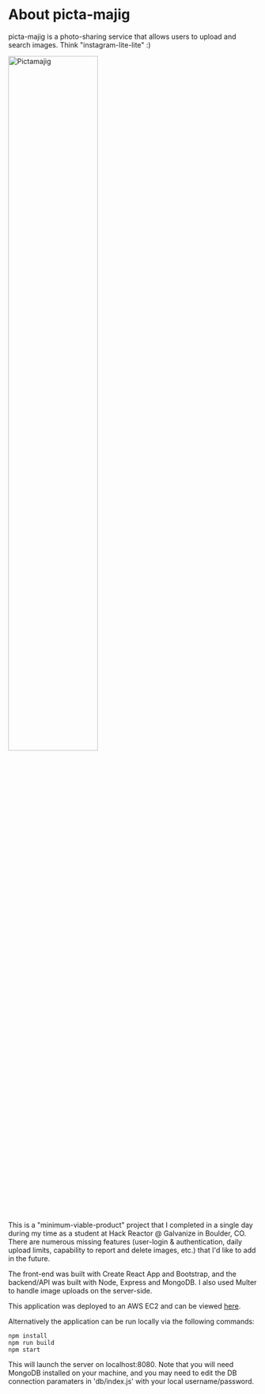 # About picta-majig
picta-majig is a photo-sharing service that allows users to upload and search images. Think "instagram-lite-lite" :)

<img src="https://i.ibb.co/NrLJ5nP/pictamajig.jpg" alt="Pictamajig" width="60%" />

This is a "minimum-viable-product" project that I completed in a single day during my time as a student at Hack Reactor @ Galvanize in Boulder, CO. There are numerous missing features (user-login & authentication, daily upload limits, capability to report and delete images, etc.) that I'd like to add in the future.

The front-end was built with Create React App and Bootstrap, and the backend/API was built with Node, Express and MongoDB. I also used Multer to handle image uploads on the server-side. 

This application was deployed to an AWS EC2 and can be viewed [here](http://ec2-3-134-76-250.us-east-2.compute.amazonaws.com:8080/).

Alternatively the application can be run locally via the following commands:
```
npm install
npm run build
npm start
```
This will launch the server on localhost:8080. Note that you will need MongoDB installed on your machine, and you may need to edit the DB connection paramaters in 'db/index.js' with your local username/password. 

